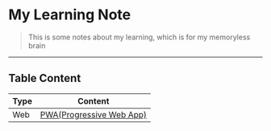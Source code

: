 # My Learning Note
> This is some notes about my learning, which is for my memoryless brain
---
## Table Content
| Type | Content                                  |
| ---- | ---------------------------------------- |
| Web  | [PWA(Progressive Web App)](./web/PWA.md) |

